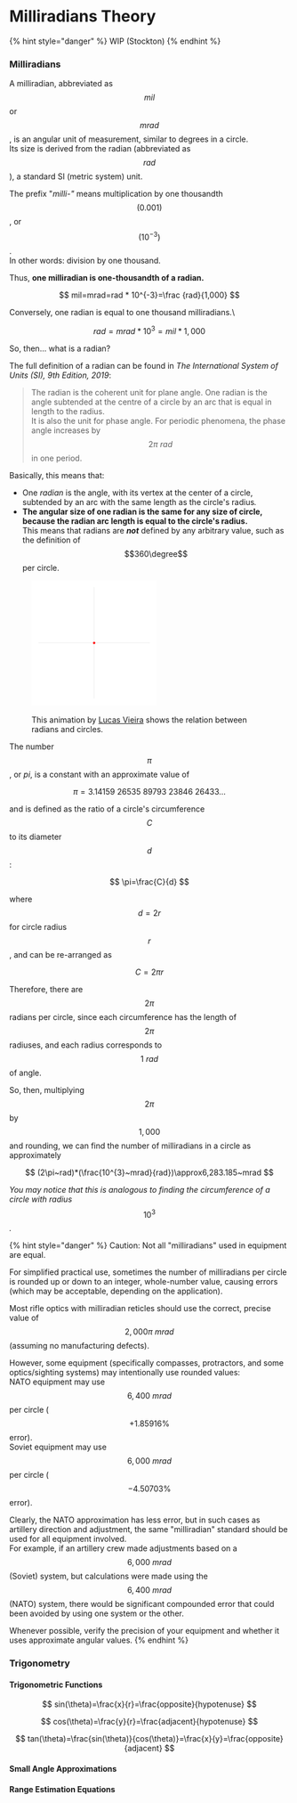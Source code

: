 # Milliradians Theory

{% hint style="danger" %}
WIP (Stockton)
{% endhint %}

### Milliradians

A milliradian, abbreviated as $$mil$$ or $$mrad$$, is an angular unit of measurement, similar to degrees in a circle.\
Its size is derived from the radian (abbreviated as $$rad$$), a standard SI (metric system) unit.

The prefix "_milli-"_ means multiplication by one thousandth $$(0.001)$$, or $$(10^{-3})$$.\
In other words: division by one thousand.

Thus, **one milliradian is one-thousandth of a radian.**

$$
mil=mrad=rad * 10^{-3}=\frac {rad}{1,000}
$$

Conversely, one radian is equal to one thousand milliradians.\


$$
rad=mrad*10^{3}=mil*1,000
$$

So, then... what is a radian?

The full definition of a radian can be found in _The International System of Units (SI), 9th Edition, 2019_:

> The radian is the coherent unit for plane angle. One radian is the angle subtended at the centre of a circle by an arc that is equal in length to the radius.\
> It is also the unit for phase angle. For periodic phenomena, the phase angle increases by $$2\pi~rad$$ in one period.

Basically, this means that:

* One _radian_ is the angle, with its vertex at the center of a circle, subtended by an arc with the same length as the circle's radiu&#x73;_._
* **The angular size of one radian is the same for any size of circle, because the radian arc length is equal to the circle's radius.**\
  This means that radians are _**not**_ defined by any arbitrary value, such as the definition of $$360\degree$$per circle.

<figure><img src="../../../.gitbook/assets/Circle_radians.gif" alt="" width="225"><figcaption><p>This animation by <a href="https://commons.wikimedia.org/wiki/User:LucasVB">Lucas Vieira</a> shows the relation between radians and circles.</p></figcaption></figure>

The number $$\pi$$, or _pi_, is a constant with an approximate value of&#x20;

$$
\pi=3.14159~26535~89793~23846~26433...
$$

and is defined as the ratio of a circle's circumference $$C$$ to its diameter $$d$$:

$$
\pi=\frac{C}{d}
$$

where $$d=2r$$ for circle radius $$r$$, and can be re-arranged as

$$
C=2 \pi r
$$

Therefore, there are $$2\pi$$ radians per circle, since each circumference has the length of $$2\pi$$ radiuses, and each radius corresponds to $$1~rad$$ of angle.

So, then, multiplying $$2\pi$$ by $$1,000$$ and rounding, we can find the number of milliradians in a circle as approximately

$$
(2\pi~rad)*(\frac{10^{3}~mrad}{rad})\approx6,283.185~mrad
$$

_You may notice that this is analogous to finding the circumference of a circle with radius_ $$10^{3}$$_._

{% hint style="danger" %}
Caution: Not all "milliradians" used in equipment are equal.

For simplified practical use, sometimes the number of milliradians per circle is rounded up or down to an integer, whole-number value, causing errors (which may be acceptable, depending on the application).

Most rifle optics with milliradian reticles should use the correct, precise value of $$2,000\pi~mrad$$ (assuming no manufacturing defects).

However, some equipment (specifically compasses, protractors, and some optics/sighting systems) may intentionally use rounded values:\
NATO equipment may use $$6,400~mrad$$ per circle ($$+1.85916\%$$ error).\
Soviet equipment may use $$6,000~mrad$$ per circle ($$-4.50703\%$$ error).

Clearly, the NATO approximation has less error, but in such cases as artillery direction and adjustment, the same "milliradian" standard should be used for all equipment involved.\
For example, if an artillery crew made adjustments based on a $$6,000~mrad$$ (Soviet) system, but calculations were made using the $$6,400~mrad$$ (NATO) system, there would be significant compounded error that could been avoided by using one system or the other.

Whenever possible, verify the precision of your equipment and whether it uses approximate angular values.
{% endhint %}

### Trigonometry

#### Trigonometric Functions

$$
sin(\theta)=\frac{x}{r}=\frac{opposite}{hypotenuse}
$$

$$
cos(\theta)=\frac{y}{r}=\frac{adjacent}{hypotenuse}
$$

$$
tan(\theta)=\frac{sin(\theta)}{cos(\theta)}=\frac{x}{y}=\frac{opposite}{adjacent}
$$

#### Small Angle Approximations

#### Range Estimation Equations
